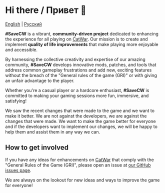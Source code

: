 # Hi there / Привет 👋

[English](https://github.com/SaveCW/.github/blob/main/profile/README_EN.md) | [Русский](https://github.com/SaveCW/.github/blob/main/profile/README.md)


**#SaveCW** is a vibrant, **community-driven project** dedicated to enhancing the experience for all playing on [CatWar](https://catwar.su). Our mission is to create and implement **quality of life improvements** that make playing more enjoyable and accessible.

By harnessing the collective creativity and expertise of our amazing community, **#SaveCW** develops innovative mods, patches, and tools that address common gameplay frustrations and add new, exciting features without the breach of the "General rules of the game (GRI)" or with giving an unfair advantage to the player.

Whether you're a casual player or a hardcore enthusiast, **#SaveCW** is committed to making your gaming sessions more fun, immersive, and satisfying!

We saw the recent changes that were made to the game and we want to make it better. We are not against the developers, we are against the changes that were made. We want to make the game better for everyone and if the developers want to implement our changes, we will be happy to help them and assist them in any way we can.

## How to get involved

If you have any ideas for enhancements on [CatWar](https://catwar.su) that comply with the "General Rules of the Game (GRI)", please open an issue at [our GitHub issues page](https://github.com/SaveCW/.github/issues).

We are always on the lookout for new ideas and ways to improve the game for everyone!
